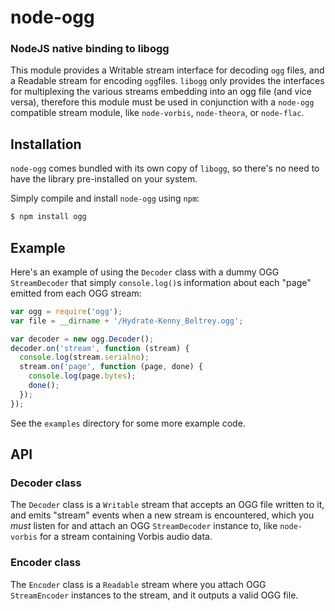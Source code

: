 node-ogg
========
### NodeJS native binding to libogg

This module provides a Writable stream interface for decoding `ogg` files, and a
Readable stream for encoding `ogg`files. `libogg` only provides the interfaces for
multiplexing the various streams embedding into an ogg file (and vice versa),
therefore this module must be used in conjunction with a `node-ogg` compatible
stream module, like `node-vorbis`, `node-theora`, or `node-flac`.


Installation
------------

`node-ogg` comes bundled with its own copy of `libogg`, so
there's no need to have the library pre-installed on your system.

Simply compile and install `node-ogg` using `npm`:

``` bash
$ npm install ogg
```


Example
-------

Here's an example of using the `Decoder` class with a dummy OGG `StreamDecoder`
that simply `console.log()`s information about each "page" emitted from each OGG
stream:

``` javascript
var ogg = require('ogg');
var file = __dirname + '/Hydrate-Kenny_Beltrey.ogg';

var decoder = new ogg.Decoder();
decoder.on('stream', function (stream) {
  console.log(stream.serialno);
  stream.on('page', function (page, done) {
    console.log(page.bytes);
    done();
  });
});
```

See the `examples` directory for some more example code.

API
---

### Decoder class

The `Decoder` class is a `Writable` stream that accepts an OGG file written to
it, and emits "stream" events when a new stream is encountered, which you _must_
listen for and attach an OGG `StreamDecoder` instance to, like `node-vorbis` for
a stream containing Vorbis audio data.

### Encoder class

The `Encoder` class is a `Readable` stream where you attach OGG `StreamEncoder`
instances to the stream, and it outputs a valid OGG file.
